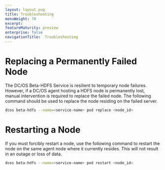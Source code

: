 ```yaml
---
layout: layout.pug
title: Troubleshooting
menuWeight: 70
excerpt:
featureMaturity: preview
enterprise: false
navigationTitle:  Troubleshooting
---
```


<!-- This source repo for this topic is https://github.com/dcos-commons/ -->


# Replacing a Permanently Failed Node
The DC/OS Beta-HDFS Service is resilient to temporary node failures. However, if a DC/OS agent hosting a HDFS node is permanently lost, manual intervention is required to replace the failed node. The following command should be used to replace the node residing on the failed server.

```bash
dcos beta-hdfs --name=<service-name> pod replace <node_id>
```

# Restarting a Node
If you must forcibly restart a node, use the following command to restart the node on the same agent node where it currently resides. This will not result in an outage or loss of data.

```bash
dcos beta-hdfs --name=<service-name> pod restart <node_id>
```
